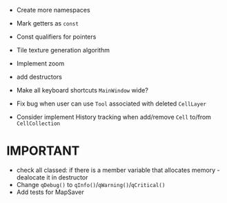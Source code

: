 -   Create more namespaces
-   Mark getters as `const`
-   Const qualifiers for pointers
-   Tile texture generation algorithm
-   Implement zoom
-   add destructors

-   Make all keyboard shortcuts `MainWindow` wide?
-   Fix bug when user can use `Tool` associated with deleted `CellLayer`
-   Consider implement History tracking when add/remove `Cell` to/from `CellCollection`
   

# IMPORTANT
- check all classed: if there is a member variable that allocates memory - dealocate it in destructor
- Change `qDebug()` to `qInfo()`/`qWarning()`/`qCritical()`
- Add tests for MapSaver
